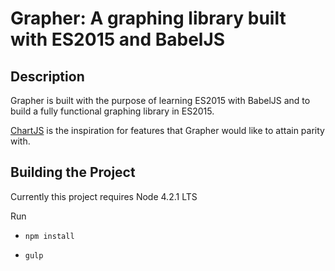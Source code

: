 # Grapher: A graphing library built with ES2015 and BabelJS

## Description

Grapher is built with the purpose of learning ES2015 with BabelJS and to build a fully functional graphing library in ES2015.

[ChartJS](http://www.chartjs.org/) is the inspiration for features that Grapher would like to attain parity with.

## Building the Project

Currently this project requires Node 4.2.1 LTS

Run

- `npm install`

- `gulp`
